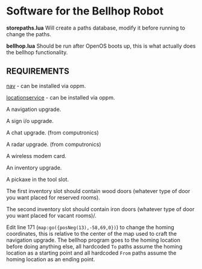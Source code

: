 # Software for the Bellhop Robot
**storepaths.lua** Will create a paths database, modify it before running to change the paths.

**bellhop.lua** Should be run after OpenOS boots up, this is what actually does the bellhop functionality.

REQUIREMENTS
---------------------------------------
[nav](https://github.com/Akuukis/RobotColorWars-Minecraft/blob/master/lib/nav.lua) - can be installed via oppm.

[locationservice](https://github.com/OpenPrograms/EvaKnievel-Programs/tree/master/locationService) - can be installed via oppm.

A navigation upgrade.

A sign i/o upgrade.

A chat upgrade. (from computronics)

A radar upgrade. (from computronics)

A wireless modem card.

An inventory upgrade.

A pickaxe in the tool slot.

The first inventory slot should contain wood doors (whatever type of door you want placed for reserved rooms).

The second inventory slot should contain iron doors (whatever type of door you want placed for vacant rooms)/.

Edit line 171 (`map:go({posNeg(13),-58,69,0})`) to change the homing coordinates, this is relative to the center of the map used to craft the navigation upgrade. The bellhop program goes to the homing location before doing anything else, all hardcoded `To` paths assume the homing location as a starting point and all hardcoded `From` paths assume the homing location as an ending point.
